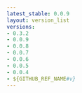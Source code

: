 ```yaml
---
latest_stable: 0.0.9
layout: version_list
versions:
- 0.3.2
- 0.0.9
- 0.0.8
- 0.0.7
- 0.0.6
- 0.0.5
- 0.0.4
- ${GITHUB_REF_NAME#v}
---
```

